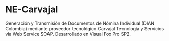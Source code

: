 # NE-Carvajal
Generación y Transmisión de Documentos de Nómina Individual (DIAN Colombia) mediante proveedor tecnológico Carvajal Tecnología y Servicios vía Web Service SOAP. Desarrollado en Visual Fox Pro SP2.
